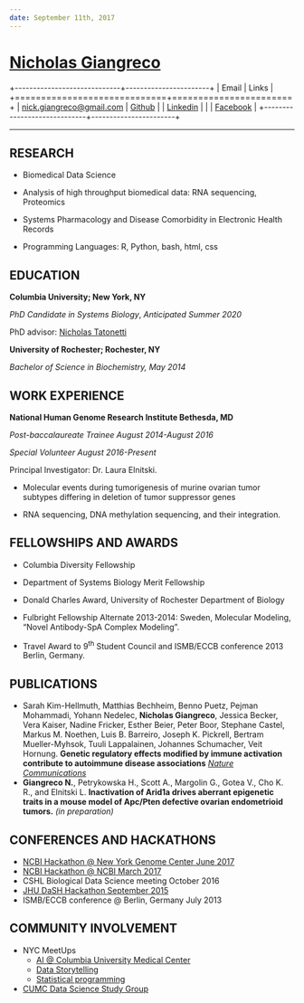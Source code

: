 ```yaml
---
date: September 11th, 2017
---
```


<!--  

Great resource https://blog.chmd.fr/editing-a-cv-in-markdown-with-pandoc.html 

The CSS is attributable to the above blog post

-->

[Nicholas Giangreco](http://systemsbiology.columbia.edu/people/nicholas-giangreco)
=====

+-----------------------------+-----------------------+
|         Email               | Links                 |
+=============================+=======================+
| nick.giangreco@gmail.com    | [Github](https://github.com/ngiangre) 
|                             | [Linkedin](https://www.linkedin.com/in/nickgiangreco/)                   |
|                             | [Facebook](https://www.facebook.com/ngiangreco)                          |
+-----------------------------+-----------------------+
 
-----

RESEARCH
-----

-   Biomedical Data Science

-   Analysis of high throughput biomedical data: RNA sequencing, Proteomics

-   Systems Pharmacology and Disease Comorbidity in Electronic Health Records

-   Programming Languages: R, Python, bash, html, css

EDUCATION
-----

**Columbia University; New York, NY**
*PhD Candidate in Systems Biology*, *Anticipated Summer 2020*PhD advisor: [Nicholas Tatonetti](http://tatonettilab.org)**University of Rochester; Rochester, NY**

*Bachelor of Science in Biochemistry, May 2014*

WORK EXPERIENCE
-----

**National Human Genome Research Institute Bethesda, MD**

*Post-baccalaureate Trainee August 2014-August 2016*

*Special Volunteer August 2016-Present*

Principal Investigator: Dr. Laura Elnitski.

-   Molecular events during tumorigenesis of murine ovarian tumor subtypes differing in deletion of tumor suppressor genes

-   RNA sequencing, DNA methylation sequencing, and their integration.

FELLOWSHIPS AND AWARDS
-----

-   Columbia Diversity Fellowship

-   Department of Systems Biology Merit Fellowship

-   Donald Charles Award, University of Rochester Department of Biology

-   Fulbright Fellowship Alternate 2013-2014: Sweden, Molecular Modeling, “Novel Antibody-SpA Complex Modeling”.

-   Travel Award to 9<sup>th</sup> Student Council and ISMB/ECCB conference 2013 Berlin, Germany.

PUBLICATIONS
-----

-	Sarah Kim-Hellmuth, Matthias Bechheim, Benno Puetz, Pejman Mohammadi, Yohann Nedelec, **Nicholas Giangreco**, Jessica Becker, Vera Kaiser, Nadine Fricker, Esther Beier, Peter Boor, Stephane Castel, Markus M. Noethen, Luis B. Barreiro, Joseph K. Pickrell, Bertram Mueller-Myhsok, Tuuli Lappalainen, Johannes Schumacher, Veit Hornung. **Genetic regulatory effects modified by immune activation contribute to autoimmune disease associations** [*Nature Communications*](https://www.nature.com/articles/s41467-017-00366-1)
-	**Giangreco N.**, Petrykowska H., Scott A., Margolin G., Gotea V., Cho K. R., and Elnitski L. **Inactivation of Arid1a drives aberrant epigenetic traits in a mouse model of Apc/Pten defective ovarian endometrioid tumors.** *(in preparation)*

CONFERENCES AND HACKATHONS
-----

-	[NCBI Hackathon @ New York Genome Center June 2017](https://github.com/NCBI-Hackathons/Proteomic_Correlation_Shiny)-	[NCBI Hackathon @ NCBI March 2017](https://github.com/NCBI-Hackathons/Scan2CNV)-	CSHL Biological Data Science meeting October 2016-	[JHU DaSH Hackathon September 2015](https://github.com/NCBI-Hackathons/DASH_cell_type)-	ISMB/ECCB conference @ Berlin, Germany July 2013

COMMUNITY INVOLVEMENT
-----

- NYC MeetUps
     + [AI @ Columbia University Medical Center](https://www.meetup.com/AI-at-CUMC/)
     + [Data Storytelling](https://www.meetup.com/Data-Storytelling-NYC/)
     + [Statistical programming](https://www.meetup.com/nyhackr/)
- [CUMC Data Science Study Group](https://github.com/ngiangre/CUMC_Data_Science_Group)

